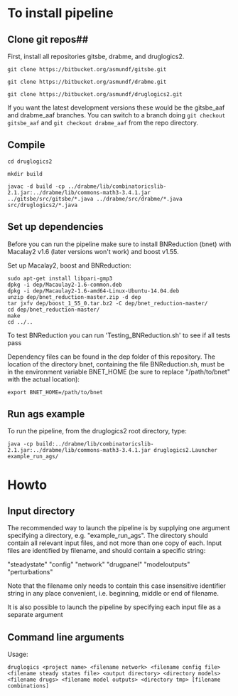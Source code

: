 # To install pipeline #
## Clone git repos##
First, install all repositories gitsbe, drabme, and druglogics2. 
```
git clone https://bitbucket.org/asmundf/gitsbe.git

git clone https://bitbucket.org/asmundf/drabme.git

git clone https://bitbucket.org/asmundf/druglogics2.git
```
If you want the latest development versions these would be the gitsbe_aaf and drabme_aaf branches. You can switch to a branch doing `git checkout gitsbe_aaf` and `git checkout drabme_aaf` from the repo directory.

## Compile ##
```
cd druglogics2

mkdir build

javac -d build -cp ../drabme/lib/combinatoricslib-2.1.jar:../drabme/lib/commons-math3-3.4.1.jar ../gitsbe/src/gitsbe/*.java ../drabme/src/drabme/*.java src/druglogics2/*.java

```

## Set up dependencies ##
Before you can run the pipeline make sure to install BNReduction (bnet) with Macalay2 v1.6 (later versions won't work) and boost v1.55. 

Set up Macalay2, boost and BNReduction:
```
sudo apt-get install libpari-gmp3
dpkg -i dep/Macaulay2-1.6-common.deb
dpkg -i dep/Macaulay2-1.6-amd64-Linux-Ubuntu-14.04.deb
unzip dep/bnet_reduction-master.zip -d dep
tar jxfv dep/boost_1_55_0.tar.bz2 -C dep/bnet_reduction-master/
cd dep/bnet_reduction-master/
make
cd ../..
```
To test BNReduction you can run 'Testing_BNReduction.sh' to see if all tests pass

Dependency files can be found in the dep folder of this repository. The location of the directory bnet, containing the file BNReduction.sh, must be in the environment variable BNET_HOME (be sure to replace "/path/to/bnet" with the actual location):
```
export BNET_HOME=/path/to/bnet
```
## Run ags example ##
To run the pipeline, from the druglogics2 root directory, type:
```
java -cp build:../drabme/lib/combinatoricslib-2.1.jar:../drabme/lib/commons-math3-3.4.1.jar druglogics2.Launcher example_run_ags/
```
# Howto #
## Input directory ##
The recommended way to launch the pipeline is by supplying one argument specifying a directory, e.g. "example_run_ags". The directory should contain all relevant input files, and not more than one copy of each. Input files are identified by filename, and should contain a specific string:

"steadystate"
"config"
"network"
"drugpanel"
"modeloutputs"
"perturbations"

Note that the filename only needs to contain this case insensitive identifier string in any place convenient, i.e. beginning, middle or end of filename.

It is also possible to launch the pipeline by specifying each input file as a separate argument

## Command line arguments ##

Usage: 
```
druglogics <project name> <filename network> <filename config file> <filename steady states file> <output directory> <directory models> <filename drugs> <filename model outputs> <directory tmp> [filename combinations]
```
